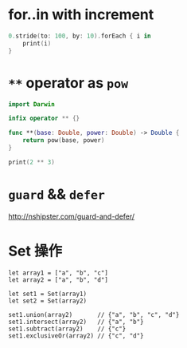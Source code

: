 # for..in with increment

```swift
0.stride(to: 100, by: 10).forEach { i in
    print(i)
}
```

# `**` operator as `pow`

```swift
import Darwin

infix operator ** {}

func **(base: Double, power: Double) -> Double {
    return pow(base, power)
}

print(2 ** 3)
```

# `guard` && `defer`

<http://nshipster.com/guard-and-defer/>

# Set 操作
```
let array1 = ["a", "b", "c"]
let array2 = ["a", "b", "d"]

let set1 = Set(array1)
let set2 = Set(array2)

set1.union(array2)       // {"a", "b", "c", "d"}
set1.intersect(array2)   // {"a", "b"}
set1.subtract(array2)    // {"c"}
set1.exclusiveOr(array2) // {"c", "d"}
```
